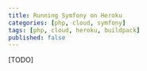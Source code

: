 ```yaml
---
title: Running Symfony on Heroku
categories: [php, cloud, symfony]
tags: [php, cloud, heroku, buildpack]
published: false
---
```


[TODO]
